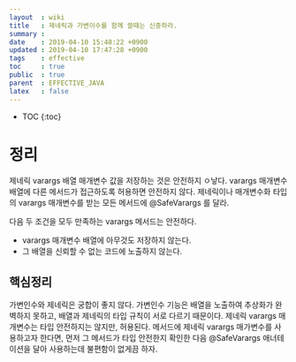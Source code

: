 ```yaml
---
layout  : wiki
title   : 제네릭과 가변이수를 함께 쓸때는 신중하라.
summary : 
date    : 2019-04-10 15:48:22 +0900
updated : 2019-04-10 17:47:28 +0900
tags    : effective
toc     : true
public  : true
parent  : EFFECTIVE_JAVA
latex   : false
---
```

* TOC
{:toc}

# 정리 
  제네릭 varargs 배열 매개변수 값을 저장하는 것은 안전하지 ㅇ낳다.
  varargs 매개변수 배열에 다른 메서드가 접근하도록 허용하면 안전하지 않다.
  제네릭이나 매개변수화 타입의 varargs 매개변수를 받는 모든 메서드에 @SafeVarargs 를 달라.
  
  
  다음 두 조건을 모두 만족하는 varargs 메서드는 안전하다.
  - varargs 매개변수 배열에 아무것도 저장하지 않는다.
  - 그 배열을 신뢰할 수 없는 코드에 노출하지 않는다.

## 핵심정리
가변인수와 제네릭은 궁합이 좋지 않다.
가변인수 기능은 배열을 노출하여 추상화가 완벽하지 못하고, 배열과 제네릭의 타입 규칙이 서로 다르기 때문이다. 제네릭 varargs 매개변수는 타입 안전하지는 않지만, 허용된다.
메서드에 제네릭 varargs 매가변수를 사용하고자 한다면, 먼저 그 메서드가 타입 안전한지 확인한 다음 @SafeVarargs 애너테이션을 달아 사용하는데 불편함이 없게끔 하자.
